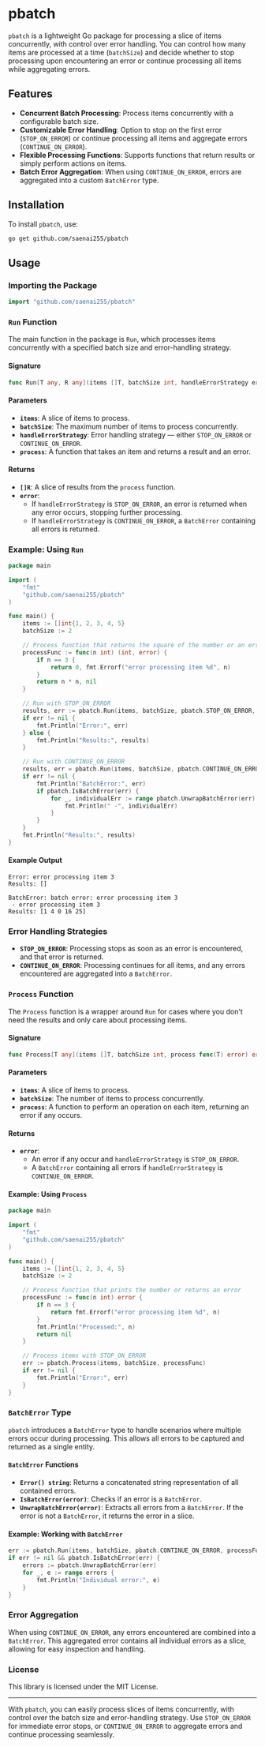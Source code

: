 # pbatch

`pbatch` is a lightweight Go package for processing a slice of items concurrently, with control over error handling. You can control how many items are processed at a time (`batchSize`) and decide whether to stop processing upon encountering an error or continue processing all items while aggregating errors.

## Features

- **Concurrent Batch Processing**: Process items concurrently with a configurable batch size.
- **Customizable Error Handling**: Option to stop on the first error (`STOP_ON_ERROR`) or continue processing all items and aggregate errors (`CONTINUE_ON_ERROR`).
- **Flexible Processing Functions**: Supports functions that return results or simply perform actions on items.
- **Batch Error Aggregation**: When using `CONTINUE_ON_ERROR`, errors are aggregated into a custom `BatchError` type.

## Installation

To install `pbatch`, use:

```bash
go get github.com/saenai255/pbatch
```

## Usage

### Importing the Package

```go
import "github.com/saenai255/pbatch"
```

### `Run` Function

The main function in the package is `Run`, which processes items concurrently with a specified batch size and error-handling strategy.

#### Signature

```go
func Run[T any, R any](items []T, batchSize int, handleErrorStrategy errorHandler, process func(T) (R, error)) ([]R, error)
```

#### Parameters

- **`items`**: A slice of items to process.
- **`batchSize`**: The maximum number of items to process concurrently.
- **`handleErrorStrategy`**: Error handling strategy — either `STOP_ON_ERROR` or `CONTINUE_ON_ERROR`.
- **`process`**: A function that takes an item and returns a result and an error.

#### Returns

- **`[]R`**: A slice of results from the `process` function.
- **`error`**: 
  - If `handleErrorStrategy` is `STOP_ON_ERROR`, an error is returned when any error occurs, stopping further processing.
  - If `handleErrorStrategy` is `CONTINUE_ON_ERROR`, a `BatchError` containing all errors is returned.

### Example: Using `Run`

```go
package main

import (
	"fmt"
	"github.com/saenai255/pbatch"
)

func main() {
	items := []int{1, 2, 3, 4, 5}
	batchSize := 2

	// Process function that returns the square of the number or an error
	processFunc := func(n int) (int, error) {
		if n == 3 {
			return 0, fmt.Errorf("error processing item %d", n)
		}
		return n * n, nil
	}

	// Run with STOP_ON_ERROR
	results, err := pbatch.Run(items, batchSize, pbatch.STOP_ON_ERROR, processFunc)
	if err != nil {
		fmt.Println("Error:", err)
	} else {
		fmt.Println("Results:", results)
	}

	// Run with CONTINUE_ON_ERROR
	results, err = pbatch.Run(items, batchSize, pbatch.CONTINUE_ON_ERROR, processFunc)
	if err != nil {
		fmt.Println("BatchError:", err)
		if pbatch.IsBatchError(err) {
			for _, individualErr := range pbatch.UnwrapBatchError(err) {
				fmt.Println(" -", individualErr)
			}
		}
	}
	fmt.Println("Results:", results)
}
```

#### Example Output

```
Error: error processing item 3
Results: []

BatchError: batch error: error processing item 3
 - error processing item 3
Results: [1 4 0 16 25]
```

### Error Handling Strategies

- **`STOP_ON_ERROR`**: Processing stops as soon as an error is encountered, and that error is returned.
- **`CONTINUE_ON_ERROR`**: Processing continues for all items, and any errors encountered are aggregated into a `BatchError`.

### `Process` Function

The `Process` function is a wrapper around `Run` for cases where you don't need the results and only care about processing items.

#### Signature

```go
func Process[T any](items []T, batchSize int, process func(T) error) error
```

#### Parameters

- **`items`**: A slice of items to process.
- **`batchSize`**: The number of items to process concurrently.
- **`process`**: A function to perform an operation on each item, returning an error if any occurs.

#### Returns

- **`error`**: 
  - An error if any occur and `handleErrorStrategy` is `STOP_ON_ERROR`.
  - A `BatchError` containing all errors if `handleErrorStrategy` is `CONTINUE_ON_ERROR`.

#### Example: Using `Process`

```go
package main

import (
	"fmt"
	"github.com/saenai255/pbatch"
)

func main() {
	items := []int{1, 2, 3, 4, 5}
	batchSize := 2

	// Process function that prints the number or returns an error
	processFunc := func(n int) error {
		if n == 3 {
			return fmt.Errorf("error processing item %d", n)
		}
		fmt.Println("Processed:", n)
		return nil
	}

	// Process items with STOP_ON_ERROR
	err := pbatch.Process(items, batchSize, processFunc)
	if err != nil {
		fmt.Println("Error:", err)
	}
}
```

### `BatchError` Type

`pbatch` introduces a `BatchError` type to handle scenarios where multiple errors occur during processing. This allows all errors to be captured and returned as a single entity.

#### `BatchError` Functions
- **`Error() string`**: Returns a concatenated string representation of all contained errors.
- **`IsBatchError(error)`**: Checks if an error is a `BatchError`.
- **`UnwrapBatchError(error)`**: Extracts all errors from a `BatchError`. If the error is not a `BatchError`, it returns the error in a slice.

#### Example: Working with `BatchError`

```go
err := pbatch.Run(items, batchSize, pbatch.CONTINUE_ON_ERROR, processFunc)
if err != nil && pbatch.IsBatchError(err) {
    errors := pbatch.UnwrapBatchError(err)
    for _, e := range errors {
        fmt.Println("Individual error:", e)
    }
}
```

### Error Aggregation

When using `CONTINUE_ON_ERROR`, any errors encountered are combined into a `BatchError`. This aggregated error contains all individual errors as a slice, allowing for easy inspection and handling.

### License

This library is licensed under the MIT License.

---

With `pbatch`, you can easily process slices of items concurrently, with control over the batch size and error-handling strategy. Use `STOP_ON_ERROR` for immediate error stops, or `CONTINUE_ON_ERROR` to aggregate errors and continue processing seamlessly.